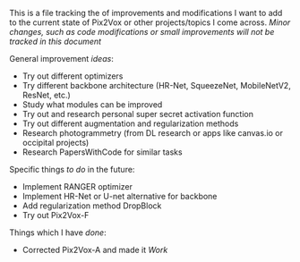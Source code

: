 This is a file tracking the of improvements and modifications I want to add to the current state of Pix2Vox or other projects/topics I come across. 
_Minor changes, such as code modifications or small improvements will not be tracked in this document_

General improvement *ideas*:
* Try out different optimizers
* Try different backbone architecture (HR-Net, SqueezeNet, MobileNetV2, ResNet, etc.)
* Study what modules can be improved
* Try out and research personal super secret activation function
* Try out different augmentation and regularization methods
* Research photogrammetry (from DL research or apps like canvas.io or occipital projects)
* Research PapersWithCode for similar tasks

Specific things *to do* in the future:
* Implement RANGER optimizer
* Implement HR-Net or U-net alternative for backbone
* Add regularization method DropBlock
* Try out Pix2Vox-F

Things which I have *done*:
* Corrected Pix2Vox-A and made it *Work*
